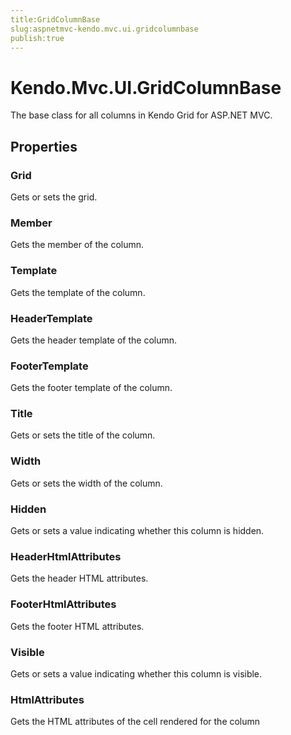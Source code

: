 ```yaml
---
title:GridColumnBase
slug:aspnetmvc-kendo.mvc.ui.gridcolumnbase
publish:true
---
```


# Kendo.Mvc.UI.GridColumnBase
The base class for all columns in Kendo Grid for ASP.NET MVC.


## Properties
### Grid
Gets or sets the grid.
### Member
Gets the member of the column.
### Template
Gets the template of the column.
### HeaderTemplate
Gets the header template of the column.
### FooterTemplate
Gets the footer template of the column.
### Title
Gets or sets the title of the column.
### Width
Gets or sets the width of the column.
### Hidden
Gets or sets a value indicating whether this column is hidden.
### HeaderHtmlAttributes
Gets the header HTML attributes.
### FooterHtmlAttributes
Gets the footer HTML attributes.
### Visible
Gets or sets a value indicating whether this column is visible.
### HtmlAttributes
Gets the HTML attributes of the cell rendered for the column




